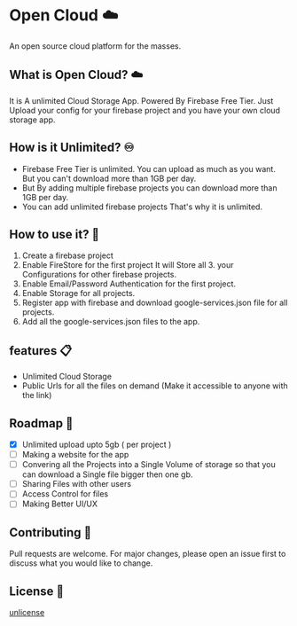 # Open Cloud ☁️
An open source cloud platform for the masses.

## What is Open Cloud? ☁️
It is A unlimited Cloud Storage App. Powered By Firebase Free Tier.
Just Upload your config for your firebase project and you have your own cloud storage app.

## How is it Unlimited? ♾️
- Firebase Free Tier is unlimited. You can upload as much as you want. But you can't download more than 1GB per day.
- But By adding multiple firebase projects you can download more than 1GB per day.
- You can add unlimited firebase projects That's why it is unlimited.

## How to use it? 🤔

1. Create a firebase project
2. Enable FireStore for the first project It will Store all 3. your Configurations for other firebase projects.
4. Enable Email/Password Authentication for the first project.
5. Enable Storage for all projects.
6. Register app with firebase and download google-services.json file for all projects.
7. Add all the google-services.json files to the app.

## features 📋
- Unlimited Cloud Storage
- Public Urls for all the files on demand (Make it accessible to anyone with the link)

## Roadmap 🚀
- [x] Unlimited upload upto 5gb ( per project )
- [ ] Making a website for the app
- [ ] Convering all the Projects into a Single Volume of storage so that you can download a Single file bigger then one gb.
- [ ] Sharing Files with other users 
- [ ] Access Control for files
- [ ] Making Better UI/UX

## Contributing 🤝
Pull requests are welcome. For major changes, please open an issue first to discuss what you would like to change.

## License 📜
[unlicense](https://unlicense.org)
